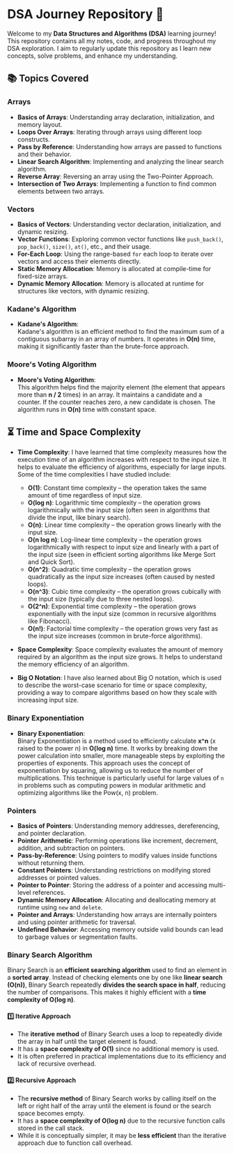 # DSA Journey Repository 🚀

Welcome to my **Data Structures and Algorithms (DSA)** learning journey! This repository contains all my notes, code, and progress throughout my DSA exploration. I aim to regularly update this repository as I learn new concepts, solve problems, and enhance my understanding.

## 📚 Topics Covered

### **Arrays** 
- **Basics of Arrays**: Understanding array declaration, initialization, and memory layout.  
- **Loops Over Arrays**: Iterating through arrays using different loop constructs.  
- **Pass by Reference**: Understanding how arrays are passed to functions and their behavior.  
- **Linear Search Algorithm**: Implementing and analyzing the linear search algorithm.  
- **Reverse Array**: Reversing an array using the Two-Pointer Approach.  
- **Intersection of Two Arrays**: Implementing a function to find common elements between two arrays.  

### **Vectors**
- **Basics of Vectors**: Understanding vector declaration, initialization, and dynamic resizing.  
- **Vector Functions**: Exploring common vector functions like `push_back()`, `pop_back()`, `size()`, `at()`, etc., and their usage.  
- **For-Each Loop**: Using the range-based `for` each loop to iterate over vectors and access their elements directly.
- **Static Memory Allocation**: Memory is allocated at compile-time for fixed-size arrays.
- **Dynamic Memory Allocation**: Memory is allocated at runtime for structures like vectors, with dynamic resizing.

### **Kadane's Algorithm**
- **Kadane's Algorithm**:  
  Kadane's algorithm is an efficient method to find the maximum sum of a contiguous subarray in an array of numbers. It operates in **O(n)** time, making it significantly faster than the brute-force approach. 

### **Moore's Voting Algorithm**
- **Moore's Voting Algorithm**:  
  This algorithm helps find the majority element (the element that appears more than **n / 2** times) in an array. It maintains a candidate and a counter. If the counter reaches zero, a new candidate is chosen. The algorithm runs in **O(n)** time with constant space.


## ⏳ Time and Space Complexity
- **Time Complexity**: I have learned that time complexity measures how the execution time of an algorithm increases with respect to the input size. It helps to evaluate the efficiency of algorithms, especially for large inputs. Some of the time complexities I have studied include:
  - **O(1)**: Constant time complexity – the operation takes the same amount of time regardless of input size.
  - **O(log n)**: Logarithmic time complexity – the operation grows logarithmically with the input size (often seen in algorithms that divide the input, like binary search).
  - **O(n)**: Linear time complexity – the operation grows linearly with the input size.
  - **O(n log n)**: Log-linear time complexity – the operation grows logarithmically with respect to input size and linearly with a part of the input size (seen in efficient sorting algorithms like Merge Sort and Quick Sort).
  - **O(n^2)**: Quadratic time complexity – the operation grows quadratically as the input size increases (often caused by nested loops).
  - **O(n^3)**: Cubic time complexity – the operation grows cubically with the input size (typically due to three nested loops).
  - **O(2^n)**: Exponential time complexity – the operation grows exponentially with the input size (common in recursive algorithms like Fibonacci).
  - **O(n!)**: Factorial time complexity – the operation grows very fast as the input size increases (common in brute-force algorithms).

- **Space Complexity**: Space complexity evaluates the amount of memory required by an algorithm as the input size grows. It helps to understand the memory efficiency of an algorithm.  
- **Big O Notation**: I have also learned about Big O notation, which is used to describe the worst-case scenario for time or space complexity, providing a way to compare algorithms based on how they scale with increasing input size.

### **Binary Exponentiation**
- **Binary Exponentiation**:  
  Binary Exponentiation is a method used to efficiently calculate **x^n** (x raised to the power n) in **O(log n)** time. It works by breaking down the power calculation into smaller, more manageable steps by exploiting the properties of exponents. This approach uses the concept of exponentiation by squaring, allowing us to reduce the number of multiplications. This technique is particularly useful for large values of `n` in problems such as computing powers in modular arithmetic and optimizing algorithms like the Pow(x, n) problem.

### **Pointers**
- **Basics of Pointers**: Understanding memory addresses, dereferencing, and pointer declaration.  
- **Pointer Arithmetic**: Performing operations like increment, decrement, addition, and subtraction on pointers.  
- **Pass-by-Reference**: Using pointers to modify values inside functions without returning them.  
- **Constant Pointers**: Understanding restrictions on modifying stored addresses or pointed values.  
- **Pointer to Pointer**: Storing the address of a pointer and accessing multi-level references.  
- **Dynamic Memory Allocation**: Allocating and deallocating memory at runtime using `new` and `delete`.  
- **Pointer and Arrays**: Understanding how arrays are internally pointers and using pointer arithmetic for traversal.  
- **Undefined Behavior**: Accessing memory outside valid bounds can lead to garbage values or segmentation faults.  

### **Binary Search Algorithm**
Binary Search is an **efficient searching algorithm** used to find an element in a **sorted array**. Instead of checking elements one by one like **linear search (O(n))**, Binary Search repeatedly **divides the search space in half**, reducing the number of comparisons. This makes it highly efficient with a **time complexity of O(log n)**.

#### **1️⃣ Iterative Approach**
- The **iterative method** of Binary Search uses a loop to repeatedly divide the array in half until the target element is found.  
- It has a **space complexity of O(1)** since no additional memory is used.  
- It is often preferred in practical implementations due to its efficiency and lack of recursive overhead.

#### **2️⃣ Recursive Approach**
- The **recursive method** of Binary Search works by calling itself on the left or right half of the array until the element is found or the search space becomes empty.  
- It has a **space complexity of O(log n)** due to the recursive function calls stored in the call stack.  
- While it is conceptually simpler, it may be **less efficient** than the iterative approach due to function call overhead.  
